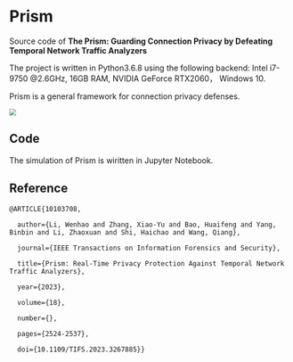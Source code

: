 # Prism

Source code of **The Prism: Guarding Connection Privacy by Defeating Temporal Network Traffic Analyzers**

The project is written in Python3.6.8 using the following backend: Intel i7-9750 @2.6GHz, 16GB RAM, NVIDIA GeForce RTX2060， Windows 10.

Prism is a general framework for connection privacy defenses. 

<img src=./figure/MainStructure.pdf style="zoom:75%;" />

## Code 
The simulation of Prism is wiritten in Jupyter Notebook. 

## Reference
````
@ARTICLE{10103708,

  author={Li, Wenhao and Zhang, Xiao-Yu and Bao, Huaifeng and Yang, Binbin and Li, Zhaoxuan and Shi, Haichao and Wang, Qiang},

  journal={IEEE Transactions on Information Forensics and Security}, 

  title={Prism: Real-Time Privacy Protection Against Temporal Network Traffic Analyzers}, 

  year={2023},

  volume={18},

  number={},

  pages={2524-2537},

  doi={10.1109/TIFS.2023.3267885}}

````
